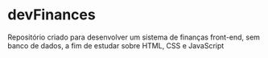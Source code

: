 # devFinances

Repositório criado para desenvolver um sistema de finanças front-end, sem banco de dados, a fim de estudar sobre HTML, CSS e JavaScript

